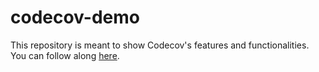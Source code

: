 # codecov-demo
This repository is meant to show Codecov's features and functionalities. You can follow along [here](https://docs.codecov.com/docs/codecov-tutorial).
